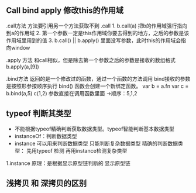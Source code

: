 ## Call bind apply 修改this的作用域

  .call方法   方法要引用另一个方法获取不到 .call 
     1. b.call(a) 把b的作用域强行指向到a的作用域 
     2. 第一个参数一定是this作用域你要去得到的地方，之后的参数是该作用域里用到的值
     3. b.call() || b.apply() 里面没写参数，此时this的作用域会指向window
 

  .apply 方法
    和call相似，但是除去第一个参数之后的参数是接收的数组格式   b.apply(a,[9])

 .bind方法  返回的是一个修改过的函数，通过一个函数的方法调用  bind接收的参数是按照形参按顺序执行 
    bind() 函数会创建一个新绑定函数。
    var b = a.fn    var c = b.bind(a,5)    c(1,2) 
    参数直接在调用函数里面  ->顺序：5,1,2
 


## typeof 判断其类型
  - 不能根据typeof精确判断获取数据类型。typeof智能判断基本数据类型  
  - instanceOf：判断数据类型
  - instance 可以用来判断数据类型 只能判断复杂数据类型
精确的判断数据类型： 先用typeof 检测 再用instance检测复杂类型

1.instance 原理：是根据显示原型链判断的  显示原型链

## 浅拷贝 和 深拷贝的区别
  